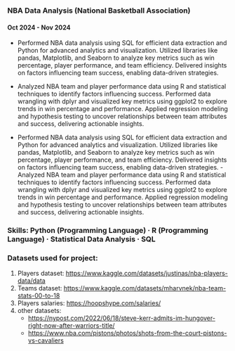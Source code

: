 ### NBA Data Analysis (National Basketball Association)

#### Oct 2024 - Nov 2024

- Performed NBA data analysis using SQL for efficient data extraction and Python for advanced analytics and visualization. Utilized libraries like pandas, Matplotlib, and Seaborn to analyze key metrics such as win percentage, player performance, and team efficiency. Delivered insights on factors influencing team success, enabling data-driven strategies.

- Analyzed NBA team and player performance data using R and statistical techniques to identify factors influencing success. Performed data wrangling with dplyr and visualized key metrics using ggplot2 to explore trends in win percentage and performance. Applied regression modeling and hypothesis testing to uncover relationships between team attributes and success, delivering actionable insights.
- Performed NBA data analysis using SQL for efficient data extraction and Python for advanced analytics and visualization. Utilized libraries like pandas, Matplotlib, and Seaborn to analyze key metrics such as win percentage, player performance, and team efficiency. Delivered insights on factors influencing team success, enabling data-driven strategies. - Analyzed NBA team and player performance data using R and statistical techniques to identify factors influencing success. Performed data wrangling with dplyr and visualized key metrics using ggplot2 to explore trends in win percentage and performance. Applied regression modeling and hypothesis testing to uncover relationships between team attributes and success, delivering actionable insights.
  
### Skills: Python (Programming Language) · R (Programming Language) · Statistical Data Analysis · SQL

### Datasets used for project:

1. Players dataset: https://www.kaggle.com/datasets/justinas/nba-players-data/data
2. Teams dataset: https://www.kaggle.com/datasets/mharvnek/nba-team-stats-00-to-18
3. Players salaries: https://hoopshype.com/salaries/
4. other datasets:
   - https://nypost.com/2022/06/18/steve-kerr-admits-im-hungover-right-now-after-warriors-title/
   - https://www.nba.com/pistons/photos/shots-from-the-court-pistons-vs-cavaliers
